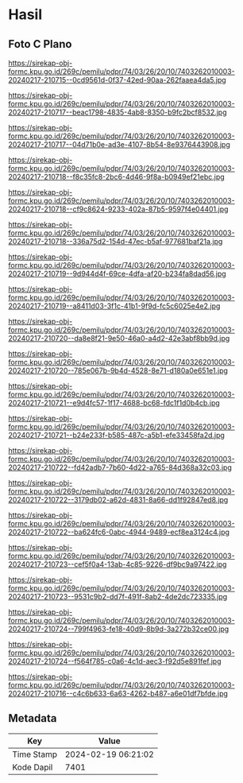 # Hasil

## Foto C Plano

https://sirekap-obj-formc.kpu.go.id/269c/pemilu/pdpr/74/03/26/20/10/7403262010003-20240217-210715--0cd9561d-0f37-42ed-90aa-262faaea4da5.jpg

https://sirekap-obj-formc.kpu.go.id/269c/pemilu/pdpr/74/03/26/20/10/7403262010003-20240217-210717--beac1798-4835-4ab8-8350-b9fc2bcf8532.jpg

https://sirekap-obj-formc.kpu.go.id/269c/pemilu/pdpr/74/03/26/20/10/7403262010003-20240217-210717--04d71b0e-ad3e-4107-8b54-8e9376443908.jpg

https://sirekap-obj-formc.kpu.go.id/269c/pemilu/pdpr/74/03/26/20/10/7403262010003-20240217-210718--f8c35fc8-2bc6-4d46-9f8a-b0949ef21ebc.jpg

https://sirekap-obj-formc.kpu.go.id/269c/pemilu/pdpr/74/03/26/20/10/7403262010003-20240217-210718--cf9c8624-9233-402a-87b5-9597f4e04401.jpg

https://sirekap-obj-formc.kpu.go.id/269c/pemilu/pdpr/74/03/26/20/10/7403262010003-20240217-210718--336a75d2-154d-47ec-b5af-977681baf21a.jpg

https://sirekap-obj-formc.kpu.go.id/269c/pemilu/pdpr/74/03/26/20/10/7403262010003-20240217-210719--9d944d4f-69ce-4dfa-af20-b234fa8dad56.jpg

https://sirekap-obj-formc.kpu.go.id/269c/pemilu/pdpr/74/03/26/20/10/7403262010003-20240217-210719--a8411d03-3f1c-41b1-9f9d-fc5c6025e4e2.jpg

https://sirekap-obj-formc.kpu.go.id/269c/pemilu/pdpr/74/03/26/20/10/7403262010003-20240217-210720--da8e8f21-9e50-46a0-a4d2-42e3abf8bb9d.jpg

https://sirekap-obj-formc.kpu.go.id/269c/pemilu/pdpr/74/03/26/20/10/7403262010003-20240217-210720--785e067b-9b4d-4528-8e71-d180a0e651e1.jpg

https://sirekap-obj-formc.kpu.go.id/269c/pemilu/pdpr/74/03/26/20/10/7403262010003-20240217-210721--e9d4fc57-1f17-4688-bc68-fdc1f1d0b4cb.jpg

https://sirekap-obj-formc.kpu.go.id/269c/pemilu/pdpr/74/03/26/20/10/7403262010003-20240217-210721--b24e233f-b585-487c-a5b1-efe33458fa2d.jpg

https://sirekap-obj-formc.kpu.go.id/269c/pemilu/pdpr/74/03/26/20/10/7403262010003-20240217-210722--fd42adb7-7b60-4d22-a765-84d368a32c03.jpg

https://sirekap-obj-formc.kpu.go.id/269c/pemilu/pdpr/74/03/26/20/10/7403262010003-20240217-210722--3179db02-a62d-4831-8a66-dd1f92847ed8.jpg

https://sirekap-obj-formc.kpu.go.id/269c/pemilu/pdpr/74/03/26/20/10/7403262010003-20240217-210722--ba624fc6-0abc-4944-9489-ecf8ea3124c4.jpg

https://sirekap-obj-formc.kpu.go.id/269c/pemilu/pdpr/74/03/26/20/10/7403262010003-20240217-210723--cef5f0a4-13ab-4c85-9226-df9bc9a97422.jpg

https://sirekap-obj-formc.kpu.go.id/269c/pemilu/pdpr/74/03/26/20/10/7403262010003-20240217-210723--9531c9b2-dd7f-491f-8ab2-4de2dc723335.jpg

https://sirekap-obj-formc.kpu.go.id/269c/pemilu/pdpr/74/03/26/20/10/7403262010003-20240217-210724--799f4963-fe18-40d9-8b9d-3a272b32ce00.jpg

https://sirekap-obj-formc.kpu.go.id/269c/pemilu/pdpr/74/03/26/20/10/7403262010003-20240217-210724--f564f785-c0a6-4c1d-aec3-f92d5e891fef.jpg

https://sirekap-obj-formc.kpu.go.id/269c/pemilu/pdpr/74/03/26/20/10/7403262010003-20240217-210716--c4c6b633-6a63-4262-b487-a6e01df7bfde.jpg


## Metadata

| Key        | Value               |
| ---------- | ------------------- |
| Time Stamp | 2024-02-19 06:21:02 |
| Kode Dapil | 7401                |



